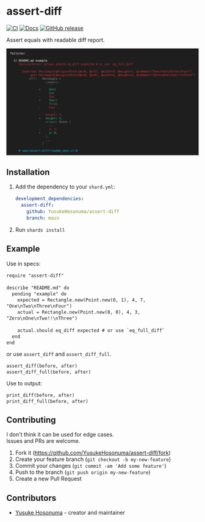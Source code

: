 # assert-diff
[![CI](https://github.com/YusukeHosonuma/assert-diff/actions/workflows/main.yaml/badge.svg)](https://github.com/YusukeHosonuma/assert-diff/actions/workflows/main.yaml)
[![Docs](https://img.shields.io/badge/docs-available-brightgreen.svg)](https://yusukehosonuma.github.io/assert-diff/)
[![GitHub release](https://img.shields.io/github/release/YusukeHosonuma/assert-diff.svg)](https://github.com/YusukeHosonuma/assert-diff/releases)

Assert equals with readable diff report.

![screenshot](https://github.com/YusukeHosonuma/assert-diff/raw/main/image/screenshot.png)

## Installation

1. Add the dependency to your `shard.yml`:

   ```yaml
   development_dependencies:
     assert-diff:
       github: YusukeHosonuma/assert-diff
       branch: main
   ```

2. Run `shards install`

## Example

Use in specs:

```crystal
require "assert-diff"

describe "README.md" do
  pending "example" do
    expected = Rectangle.new(Point.new(0, 1), 4, 7, "One\nTwo\nThree\nFour")
    actual = Rectangle.new(Point.new(0, 0), 4, 3, "Zero\nOne\nTwo!!\nThree")

    actual.should eq_diff expected # or use `eq_full_diff`
  end
end
```

or use `assert_diff` and `assert_diff_full`.

```crystal
assert_diff(before, after)
assert_diff_full(before, after)
```

Use to output:

```crystal
print_diff(before, after)
print_diff_full(before, after)
```

## Contributing

I don't think it can be used for edge cases.  
Issues and PRs are welcome.

1. Fork it (<https://github.com/YusukeHosonuma/assert-diff/fork>)
2. Create your feature branch (`git checkout -b my-new-feature`)
3. Commit your changes (`git commit -am 'Add some feature'`)
4. Push to the branch (`git push origin my-new-feature`)
5. Create a new Pull Request

## Contributors

- [Yusuke Hosonuma](https://github.com/YusukeHosonuma) - creator and maintainer
